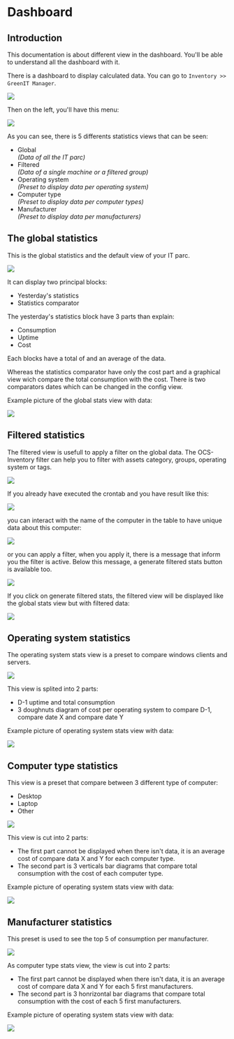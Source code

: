 # Dashboard

## Introduction
This documentation is about different view in the dashboard. You'll be able to understand all the dashboard with it.

There is a dashboard to display calculated data. You can go to `Inventory >> GreenIT Manager`.

![](../../../img/server/greenit/dashboard_1.png)

Then on the left, you'll have this menu:

![](../../../img/server/greenit/dashboard_2.png)

As you can see, there is 5 differents statistics views that can be seen:
- Global <br> *(Data of all the IT parc)*
- Filtered <br> *(Data of a single machine or a filtered group)*
- Operating system <br> *(Preset to display data per operating system)*
- Computer type <br> *(Preset to display data per computer types)*
- Manufacturer <br> *(Preset to display data per manufacturers)*

## The global statistics
This is the global statistics and the default view of your IT parc.

![](../../../img/server/greenit/dashboard_global_1.png)

It can display two principal blocks:
- Yesterday's statistics
- Statistics comparator

The yesterday's statistics block have 3 parts than explain:
- Consumption
- Uptime
- Cost

Each blocks have a total of and an average of the data.

Whereas the statistics comparator have only the cost part and a graphical view wich compare the total consumption with the cost. There is two comparators dates which can be changed in the config view.

Example picture of the global stats view with data:

![](../../../img/server/greenit/dashboard_global_2.png)

## Filtered statistics
The filtered view is usefull to apply a filter on the global data. The OCS-Inventory filter can help you to filter with assets category, groups, operating system or tags.

![](../../../img/server/greenit/dashboard_filtered_1.png)

If you already have executed the crontab and you have result like this:

![](../../../img/server/greenit/dashboard_filtered_2.png)

you can interact with the name of the computer in the table to have unique data about this computer:

![](../../../img/server/greenit/dashboard_filtered_3.png)

or you can apply a filter, when you apply it, there is a message that inform you the filter is active. Below this message, a generate filtered stats button is available too.

![](../../../img/server/greenit/dashboard_filtered_4.png)

If you click on generate filtered stats, the filtered view will be displayed like the global stats view but with filtered data:

![](../../../img/server/greenit/dashboard_filtered_5.png)

## Operating system statistics
The operating system stats view is a preset to compare windows clients and servers.

![](../../../img/server/greenit/dashboard_os_1.png)

This view is splited into 2 parts:
- D-1 uptime and total consumption
- 3 doughnuts diagram of cost per operating system to compare D-1, compare date X and compare date Y

Example picture of operating system stats view with data:

![](../../../img/server/greenit/dashboard_os_2.png)

## Computer type statistics
This view is a preset that compare between 3 different type of computer:
- Desktop
- Laptop
- Other

![](../../../img/server/greenit/dashboard_computerType_1.png)

This view is cut into 2 parts:
- The first part cannot be displayed when there isn't data, it is an average cost of compare data X and Y for each computer type. 
- The second part is 3 verticals bar diagrams that compare total consumption with the cost of each computer type.

Example picture of operating system stats view with data:

![](../../../img/server/greenit/dashboard_computerType_2.png)

## Manufacturer statistics
This preset is used to see the top 5 of consumption per manufacturer.

![](../../../img/server/greenit/dashboard_manufacturer_1.png)

As computer type stats view, the view is cut into 2 parts:
- The first part cannot be displayed when there isn't data, it is an average cost of compare data X and Y for each 5 first manufacturers.
- The second part is 3 honrizontal bar diagrams that compare total consumption with the cost of each 5 first manufacturers.

Example picture of operating system stats view with data:

![](../../../img/server/greenit/dashboard_manufacturer_2.png)